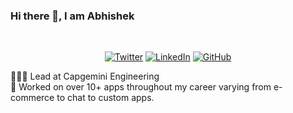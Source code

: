 ### Hi there 👋, I am Abhishek

<br>
<p align="center">
	<a href="https://twitter.com/abhishekcse26"><img src="https://img.shields.io/twitter/follow/abhishekcse26?label=@abhishekcse26&style=social" alt="Twitter"></a>  
	<a href="https://www.linkedin.com/in/iamkumarabhishek"><img src="https://img.shields.io/badge/LinkedIn--_.svg?style=social&logo=linkedin" alt="LinkedIn"></a>  
  <a href="https://github.com/imabhishek"><img src="https://img.shields.io/github/followers/imabhishek.svg?label=GitHub&style=social" alt="GitHub"></a>  
	
</p>

🧑🏽‍💻 Lead at Capgemini Engineering<br>
📱 Worked on over 10+ apps throughout my career varying from e-commerce to chat to custom apps.<br>

